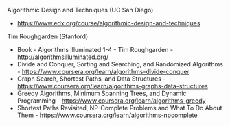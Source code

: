 
Algorithmic Design and Techniques (UC San Diego)
- https://www.edx.org/course/algorithmic-design-and-techniques

Tim Roughgarden (Stanford)
- Book - Algorithms Illuminated 1-4 - Tim Roughgarden - http://algorithmsilluminated.org/
- Divide and Conquer, Sorting and Searching, and Randomized Algorithms - https://www.coursera.org/learn/algorithms-divide-conquer
- Graph Search, Shortest Paths, and Data Structures - https://www.coursera.org/learn/algorithms-graphs-data-structures
- Greedy Algorithms, Minimum Spanning Trees, and Dynamic Programming - https://www.coursera.org/learn/algorithms-greedy
- Shortest Paths Revisited, NP-Complete Problems and What To Do About Them - https://www.coursera.org/learn/algorithms-npcomplete
